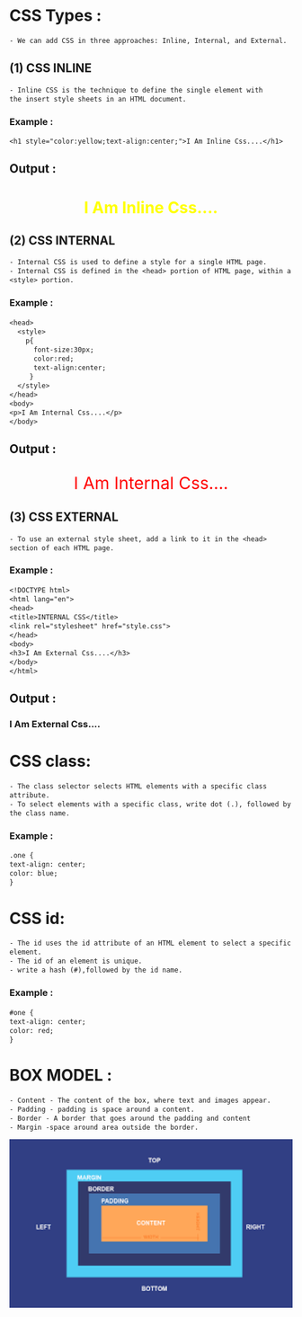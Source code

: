 # CSS Types :
    - We can add CSS in three approaches: Inline, Internal, and External.

##  (1)  CSS INLINE

    - Inline CSS is the technique to define the single element with 
    the insert style sheets in an HTML document. 

### Example :
    <h1 style="color:yellow;text-align:center;">I Am Inline Css....</h1>
   
## Output :
<h1 style="color:yellow;text-align:center;">I Am Inline Css....</h1>

##  (2)  CSS INTERNAL

    - Internal CSS is used to define a style for a single HTML page.
    - Internal CSS is defined in the <head> portion of HTML page, within a <style> portion.

### Example :
    <head>
      <style>
        p{
          font-size:30px;
          color:red;
          text-align:center;
         }
      </style>
    </head>
    <body>
    <p>I Am Internal Css....</p>
    </body>

## Output :

<style>
p{
font-size:30px;
color:red;
text-align:center;
}
</style>
<body>
   <p>I Am Internal Css....</p>
</body>


##  (3)  CSS EXTERNAL
    - To use an external style sheet, add a link to it in the <head> section of each HTML page.

### Example :
    <!DOCTYPE html>
    <html lang="en">
    <head>
    <title>INTERNAL CSS</title>
    <link rel="stylesheet" href="style.css">
    </head>
    <body>
    <h3>I Am External Css....</h3>
    </body>
    </html>

## Output :
    
<head>
<link rel="stylesheet" href="style.css">
</head>

<body>
<h3>   I Am External Css....   </h3>
</body>

      


# CSS class:

    - The class selector selects HTML elements with a specific class attribute.
    - To select elements with a specific class, write dot (.), followed by the class name.

### Example :
    .one {
    text-align: center;
    color: blue;
    }

# CSS id:

    - The id uses the id attribute of an HTML element to select a specific element.
    - The id of an element is unique.
    - write a hash (#),followed by the id name.

### Example :
    #one {
    text-align: center;
    color: red;
    }


# BOX MODEL :

    - Content - The content of the box, where text and images appear.
    - Padding - padding is space around a content.
    - Border - A border that goes around the padding and content
    - Margin -space around area outside the border.

<img src="/img/boxmodel.png" style="width:600px;height:300px;" alt="boxmodel">